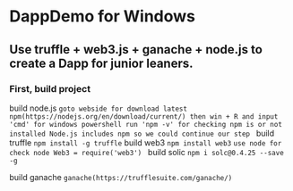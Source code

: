 # DappDemo for Windows
## Use truffle + web3.js + ganache + node.js to create a Dapp for junior leaners.
### First, build project

build node.js
`goto webside for download latest npm(https://nodejs.org/en/download/current/)
then win + R and input 'cmd' for windows powershell
run 'npm -v' for checking npm is or not installed
Node.js includes npm so we could continue our step
`
build truffle
`npm install -g truffle`
build web3
`npm install web3`
`use node for check
  node
  Web3 = require('web3')
`
build solic
`npm i solc@0.4.25 --save -g`

build ganache 
`ganache(https://trufflesuite.com/ganache/)`


